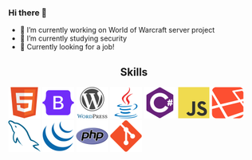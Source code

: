 ### Hi there 👋


- 🔭 I’m currently working on World of Warcraft server project
- 🌱 I’m currently studying security
- 🧐 Currently looking for a job!



<h2 align="center">Skills</h2>

<p align="center">
  
  <img src="https://raw.githubusercontent.com/devicons/devicon/master/icons/html5/html5-original.svg" width="64px"></img>
  <img src="https://raw.githubusercontent.com/devicons/devicon/master/icons/bootstrap/bootstrap-plain.svg" width="64px"></img>
  <img src="https://raw.githubusercontent.com/devicons/devicon/master/icons/wordpress/wordpress-original.svg" width="64px"></img>
  <img src="https://raw.githubusercontent.com/devicons/devicon/master/icons/java/java-original.svg" width="64px"></img>
  <img src="https://raw.githubusercontent.com/devicons/devicon/master/icons/csharp/csharp-plain.svg" width="64px"></img>
  <img src="https://raw.githubusercontent.com/devicons/devicon/master/icons/javascript/javascript-original.svg" width="64px"></img>
  <img src="https://raw.githubusercontent.com/devicons/devicon/master/icons/laravel/laravel-plain.svg" width="64px"></img>
  <img src="https://raw.githubusercontent.com/devicons/devicon/master/icons/mysql/mysql-original.svg" width="64px"></img>
  <img src="https://raw.githubusercontent.com/devicons/devicon/master/icons/jquery/jquery-original.svg" width="64px"></img>
  <img src="https://raw.githubusercontent.com/devicons/devicon/master/icons/php/php-original.svg" width="64px"></img>
  <img src="https://raw.githubusercontent.com/devicons/devicon/master/icons/git/git-original.svg" width="64px"></img>
  
</p>
